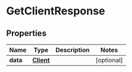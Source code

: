 # GetClientResponse

## Properties

Name | Type | Description | Notes
------------ | ------------- | ------------- | -------------
**data** | [**Client**](Client.md) |  | [optional] 



